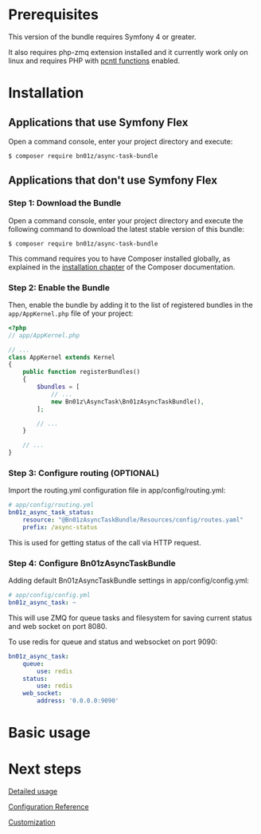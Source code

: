Prerequisites
=============

This version of the bundle requires Symfony 4 or greater.

It also requires php-zmq extension installed and it currently work only on linux 
and requires PHP with [pcntl functions](http://php.net/manual/en/book.pcntl.php) enabled.  


Installation
============

Applications that use Symfony Flex
----------------------------------

Open a command console, enter your project directory and execute:

```console
$ composer require bn01z/async-task-bundle
```

Applications that don't use Symfony Flex
----------------------------------------

### Step 1: Download the Bundle

Open a command console, enter your project directory and execute the
following command to download the latest stable version of this bundle:

```console
$ composer require bn01z/async-task-bundle
```

This command requires you to have Composer installed globally, as explained
in the [installation chapter](https://getcomposer.org/doc/00-intro.md)
of the Composer documentation.

### Step 2: Enable the Bundle

Then, enable the bundle by adding it to the list of registered bundles
in the `app/AppKernel.php` file of your project:

```php
<?php
// app/AppKernel.php

// ...
class AppKernel extends Kernel
{
    public function registerBundles()
    {
        $bundles = [
            // ...
            new Bn01z\AsyncTask\Bn01zAsyncTaskBundle(),
        ];

        // ...
    }

    // ...
}
```


### Step 3: Configure routing (OPTIONAL)

Import the routing.yml configuration file in app/config/routing.yml:

```yaml
# app/config/routing.yml
bn01z_async_task_status:
    resource: "@Bn01zAsyncTaskBundle/Resources/config/routes.yaml"
    prefix: /async-status

```

This is used for getting status of the call via HTTP request.

### Step 4: Configure Bn01zAsyncTaskBundle

Adding default Bn01zAsyncTaskBundle settings in app/config/config.yml:

```yaml
# app/config/config.yml
bn01z_async_task: ~
```

This will use ZMQ for queue tasks and filesystem for saving current status and web socket on port 8080.

To use redis for queue and status and websocket on port 9090:

```yaml
bn01z_async_task:
    queue:
        use: redis
    status:
        use: redis
    web_socket:
        address: '0.0.0.0:9090'
```

Basic usage
===========



Next steps
==========

[Detailed usage](detailed_usage.md)

[Configuration Reference](configuration_reference.md)

[Customization](customization.md)
